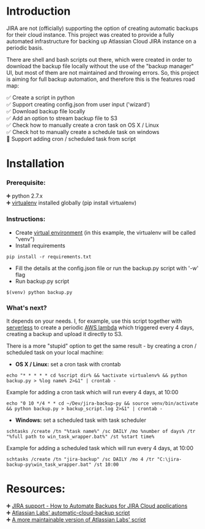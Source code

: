 # Introduction
JIRA are not (officially) supporting the option of creating automatic backups for their cloud instance.
This project was created to provide a fully automated infrastructure for backing up Atlassian Cloud JIRA instance on a periodic basis. 

There are shell and bash scripts out there, which were created in order to download the backup file locally without the use of the "backup manager" UI, 
but most of them are not maintained and throwing errors. So, this project is aiming for full backup automation, and therefore this is the features road map: 

:white_check_mark: Create a script in python  
:white_check_mark: Support creating config.json from user input ('wizard')   
:white_check_mark: Download backup file locally  
:white_check_mark: Add an option to stream backup file to S3  
:white_check_mark: Check how to manually create a cron task on OS X / Linux  
:white_check_mark: Check hot to manually create a schedule task on windows  
:black_square_button: Support adding cron / scheduled task from script    

# Installation
### Prerequisite:  
:heavy_plus_sign: python 2.7.x  
:heavy_plus_sign: [virtualenv](https://pypi.org/project/virtualenv/) installed globally (pip install virtualenv)  

### Instructions:
* Create [virtual environment](https://python-guide-cn.readthedocs.io/en/latest/dev/virtualenvs.html) (in this example, the virtualenv will be called "venv")  
* Install requirements  
```
pip install -r requirements.txt
```  
* Fill the details at the config.json file or run the backup.py script with '-w' flag  
* Run backup.py script  
```
$(venv) python backup.py 
```  

### What's next?
It depends on your needs. I, for example, use this script together with [serverless](https://serverless.com/) to create a periodic [AWS lambda](https://aws.amazon.com/lambda/) which triggered every 4 days, creating a backup and upload it directly to S3.  

There is a more "stupid" option to get the same result - by creating a cron / scheduled task on your local machine:  
* **OS X / Linux:** set a cron task with crontab 
``` 
echo "* * * * * cd %script dir% && %activate virtualenv% && python backup.py > %log name% 2>&1" | crontab -
```  
Example for adding a cron task which will run every 4 days, at 10:00  
```
echo "0 10 */4 * * cd ~/Dev/jira-backup-py && source venv/bin/activate && python backup.py > backup_script.log 2>&1" | crontab -
```  

* **Windows:** set a scheduled task with task scheduler  
``` 
schtasks /create /tn "%task name%" /sc DAILY /mo %number of days% /tr "%full path to win_task_wrapper.bat%" /st %start time%
```  
Example for adding a scheduled task which will run every 4 days, at 10:00  
``` 
schtasks /create /tn "jira-backup" /sc DAILY /mo 4 /tr "C:\jira-backup-py\win_task_wrapper.bat" /st 10:00
```  

# Resources:
:heavy_plus_sign: [JIRA support - How to Automate Backups for JIRA Cloud applications](https://confluence.atlassian.com/jirakb/how-to-automate-backups-for-jira-cloud-applications-779160659.html)  
:heavy_plus_sign: [Atlassian Labs' automatic-cloud-backup script](https://bitbucket.org/atlassianlabs/automatic-cloud-backup/src/d43ca5f33192e78b2e1869ab7c708bb32bfd7197/backup.ps1?at=master&fileviewer=file-view-default)  
:heavy_plus_sign: [A more maintainable version of Atlassian Labs' script](https://github.com/mattock/automatic-cloud-backup)  
